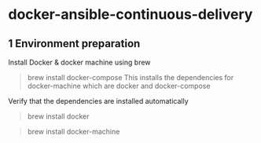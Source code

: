 # docker-ansible-continuous-delivery

## 1 Environment preparation
Install Docker & docker machine using brew

> brew install docker-compose
This installs the dependencies for docker-machine which are docker and docker-compose

Verify that the dependencies are installed automatically
>brew install docker


>brew install docker-machine
